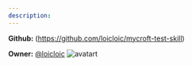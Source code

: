```yaml
---
description: 
---
```



**Github:** (https://github.com/loicloic/mycroft-test-skill)

**Owner:** [@loicloic](https://github.com/loicloic) ![avatart](https://avatars0.githubusercontent.com/u/1577800?v=4)

